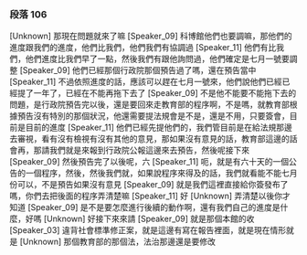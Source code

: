 ### 段落 106

[Unknown] 那現在問題就來了嘛
[Speaker_09] 科博館他們也要調嘛，那他們的進度跟我們的進度，他們比我們，他們我們有協調過
[Speaker_11] 他們有比我們，他們進度比我們早了一點，然後我們有跟他詢問過，他們確定是七月一號要調整
[Speaker_09] 他們已經那個行政院那個預告過了嗎，還在預告當中
[Speaker_11] 不過依照進度的話，應該可以趕在七月一號來，他們說他們已經已經提了一年了，已經在不能再拖下去了
[Speaker_09] 不是他不能要不能拖下去的問題，是行政院預告完以後，還是要回來走教育部的程序啊，不是嗎，就教育部根據預告沒有特別的那個狀況，他還需要提法規會是不是，還是不用，只要簽會，目前是目前的進度
[Speaker_11] 他們已經先提他們的，我們管目前是在給法規那邊去審視，看有沒有檢視有沒有其他的意見，那如果沒有意見的話，教育部這邊的話會再，那請我們就是來報到行政院公報這邊來去預告，然後呢接下來
[Speaker_09] 然後預告完了以後呢，六
[Speaker_11] 呃，就是有六十天的一個公告的一個程序，然後，然後我們就，如果說程序來得及的話，我們就看能不能七月份可以，不是預告如果沒有意見
[Speaker_09] 就是我們這裡直接給你簽發布了嗎，你們去把後面的程序弄清楚嘛
[Speaker_11] 好
[Unknown] 弄清楚以後你才知道
[Speaker_09] 是不是要怎麼進行後續的動作啊，還有我們自己的進度是什麼，好嗎
[Unknown] 好接下來來請
[Speaker_09] 就是那個本館的收
[Speaker_03] 違背社會標準修正案，就是這邊有寫在報告裡面，就是現在情形就是
[Unknown] 那個教育部的那個法，法治那邊還是要修改
